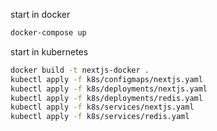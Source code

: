 start in docker

```bash
docker-compose up
```

start in kubernetes

```bash
docker build -t nextjs-docker .
kubectl apply -f k8s/configmaps/nextjs.yaml
kubectl apply -f k8s/deployments/nextjs.yaml
kubectl apply -f k8s/deployments/redis.yaml
kubectl apply -f k8s/services/nextjs.yaml
kubectl apply -f k8s/services/redis.yaml
```
